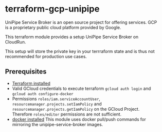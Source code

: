 # terraform-gcp-unipipe

UniPipe Service Broker is an open source project for offering services. GCP is a proprietary public cloud platform provided by Google.

This terraform module provides a setup UniPipe Service Broker on CloudRun.

This setup will store the private key in your terrraform state and is thus not recommended for production use cases.

## Prerequisites

- [Terraform installed](https://learn.hashicorp.com/tutorials/terraform/install-cli)
- Valid GCloud credentials to execute terraform `gcloud auth login` and `gcloud auth configure-docker`
- Permissions `roles/iam.serviceAccountUser`, `resourcemanager.projects.setIamPolicy` and `resourcemanager.projects.getIamPolicy` on the GCloud Project. Therefore `roles/editor` permissions are not sufficient.
- [docker installed](https://www.docker.com/get-started/) This module uses docker pull/push commands for mirroring the unipipe-service-broker images.
